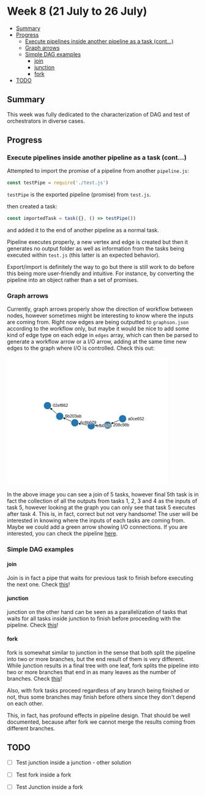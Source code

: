# Week 8 (21 July to 26 July)

- [Summary](#summary)
- [Progress](#progress)
    - [Execute pipelines inside another pipeline as a task (cont...)](#execute-pipelines-inside-another-pipeline-as-a-task-cont)
    - [Graph arrows](#graph-arrows)
    - [Simple DAG examples](#simple-dag-examples)
        - [join](#join)
        - [junction](#junction)
        - [fork](#fork)
- [TODO](#todo)

## Summary

This week was fully dedicated to the characterization of DAG and test of 
orchestrators in diverse cases.

## Progress

### Execute pipelines inside another pipeline as a task (cont...)

Attempted to import the promise of a pipeline from another `pipeline.js`:

```javascript
const testPipe = require('./test.js')
```

`testPipe` is the exported pipeline (promise) from `test.js`.

then created a task:

```javascript
const importedTask = task({}, () => testPipe())
```

and added it to the end of another pipeline as a normal task.

Pipeline executes properly, a new vertex and edge is created but then it 
generates no output folder as well as information from the tasks being 
executed within `test.js` (this latter is an expected behavior).

Export/import is definitely the way to go but there is still work to do 
before this being more user-friendly and intuitive. For instance, by converting 
the pipeline into an object rather than a set of promises.

### Graph arrows

Currently, graph arrows properly show the direction of workflow between 
nodes, however sometimes might be interesting to know where the inputs are 
coming from. Right now edges are being outputted to `graphson.json` according
 to the workflow only, but maybe it would be nice to add some kind of edge 
 type on each edge in `edges` array, which can then be parsed to generate a 
 workflow arrow or a I/O arrow, adding at the same time new edges to the 
 graph where I/O is controlled. Check this out:
 
 ![this](https://github.com/bionode/GSoC17/blob/master/Experimental_code/Experimental_Pipelines/join_only/join_only.png)
 
 In the above image you can see a join of 5 tasks, however final 5th task is 
 in fact the collection of all the outputs from tasks 1, 2, 3 and 4 as the 
 inputs of task 5, however looking at the graph you can only see that task 5 
 executes after task 4. This is, in fact, correct but not very handsome! The 
 user will be interested in knowing where the inputs of each tasks are coming
  from. Maybe we could add a green arrow showing I/O connections. If you are 
  interested, you can check the pipeline
  [here](https://github.com/bionode/GSoC17/blob/master/Experimental_code/Experimental_Pipelines/join_only/join_only.js).
  
  ### Simple DAG examples
  
  #### join
  
  Join is in fact a pipe that waits for previous task to finish before 
  executing the next one. Check [this](https://github.com/bionode/GSoC17/tree/master/Experimental_code/Experimental_Pipelines/join_graph)!
  
  #### junction
  
  junction on the other hand can be seen as a parallelization of tasks that 
  waits for all tasks inside junction to finish before proceeding with the 
  pipeline. Check [this](https://github.com/bionode/GSoC17/tree/master/Experimental_code/Experimental_Pipelines/junction_graph)!
  
  #### fork
  
  fork is somewhat similar to junction in the sense that both split the 
  pipeline into two or more branches, but the end result of them is very 
  different. While junction results in a final tree with one leaf, fork 
  splits the pipeline into two or more branches that end in as many leaves as
   the number of branches. Check [this](https://github.com/bionode/GSoC17/tree/master/Experimental_code/Experimental_Pipelines/fork_graph)!
  
  Also, with fork tasks proceed regardless of any branch being finished or 
  not, thus some branches may finish before others since they don't depend on
   each other.
  
  This, in fact, has profound effects in pipeline design. That should be well 
  documented, because after fork we cannot merge the results coming from 
  different branches.
  
  ## TODO
  
  * [ ] Test junction inside a junction - other solution
  * [ ] Test fork inside a fork
  * [ ] Test Junction inside a fork
  